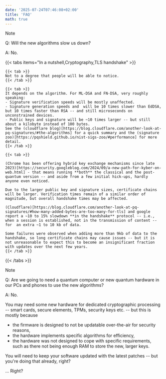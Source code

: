 ```yaml
---
date: '2025-07-24T07:46:08+02:00'
title: 'FAQ'
math: true
---
```

> [!NOTE]
> Q: Will the new algorithms slow us down?

  A: No.

{{< tabs items="In a nutshell,Cryptography,TLS handshake" >}}

    {{< tab >}}
    Not to a degree that people will be able to notice.
    {{< /tab >}}

    {{< tab >}}
    It depends on the algorithm. For ML-DSA and FN-DSA, very roughly speaking:
    - Signature verification speeds will be mostly unaffected.
    - Signature generation speeds and  will be 10 times slower than EdDSA, but 10 times faster than RSA -- and still microseconds on unconstrained devices.
    - Public keys and signature will be ~10 times larger -- but still about a kilobyte instead of 100 bytes.
    See the (cloudflare blog)[https://blog.cloudflare.com/another-look-at-pq-signatures/#the-algorithms] for a quick summary and the (signature zoo)[https://pqshield.github.io/nist-sigs-zoo/#performance] for more detail.
    {{< /tab >}}
    
    {{< tab >}}

    (Chrome has been offering hybrid key exchange mechanisms since late 2023)[https://security.googleblog.com/2024/09/a-new-path-for-kyber-on-web.html] - that means running **both** the classical and the post-quantum version -- and aside from a few initial hick-ups, hardly anyone even noticed.

    Due to the larger public key and signature sizes, certificate chains will be larger. Verification times remain of a similar order of magnitude, but overall handshake times may be affected.

    (Cloudflare)[https://blog.cloudflare.com/another-look-at-pq-signatures/#how-many-added-bytes-are-too-many-for-tls] and google report a ~10 to 15% slowdown **in the handshake** protocol -- i.e., when a session is established, not in the transmission of content -- for  an extra ~1 to 10 kb of data.
    
    Some failures were observed when adding more than 9kb of data to the handshake, so long certificate chains may cause issues -- but it is not unreasonable to expect this to become an insignificant fraction with updates over the next few years.
    {{< /tab >}}
    
{{< /tabs >}}



> [!NOTE]
> Q: Are we going to need a quantum computer or new quantum hardware in our PCs and phones to use the new algorithms?

A: No.

You may need some new hardware for dedicated cryptographic processing -- smart cards, secure elements, TPMs, security keys etc. -- but this is mostly because
- the firmware is designed to not be updatable over-the-air for security reasons,
- the hardware implements specific algorithms for efficiency,
- the hardware was not designed to cope with specific requirements, such as there not being enough RAM to store the new, larger keys.

You will need to keep your software updated with the latest patches -- but you're doing that already, right?

... Right?